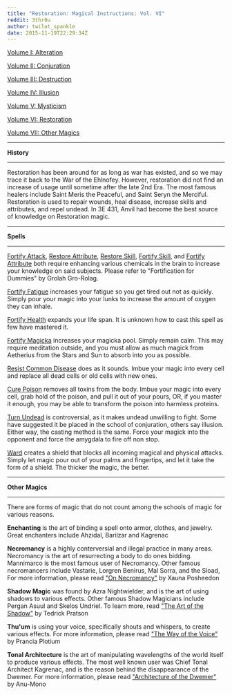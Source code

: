 ```yaml
---
title: "Restoration: Magical Instructions: Vol. VI"
reddit: 3thr0u
author: twilot_spankle
date: 2015-11-19T22:29:34Z
---
```


[Volume I: Alteration](https://redd.it/3sueii)

[Volume II: Conjuration](https://redd.it/3t0blx)

[Volume III: Destruction](https://redd.it/3t4vau)

[Volume IV: Illusion](https://redd.it/3t8uxn)

[Volume V: Mysticism](https://redd.it/3tcon2)

[Volume VI: Restoration](https://redd.it/3thr0u)

[Volume VII: Other Magics](https://redd.it/3tozz1)

___

**History**

___

Restoration has been around for as long as war has existed, and so we may trace it back to the War of the Ehlnofey. However, restoration did not find an increase of usage until sometime after the late 2nd Era. The most famous healers include Saint Meris the Peaceful, and Saint Seryn the Merciful. Restoration is used to repair wounds, heal disease, increase skills and attributes, and repel undead. In 3E 431, Anvil had become the best source of knowledge on Restoration magic.

___

**Spells**

___

[Fortify Attack](http://www.uesp.net/wiki/Morrowind:Fortify_Attack), [Restore Attribute](http://www.uesp.net/wiki/Morrowind:Restore_Attribute), [Restore Skill](http://www.uesp.net/wiki/Morrowind:Restore_Skill), [Fortify Skill](http://www.uesp.net/wiki/Morrowind:Fortify_Skill), and [Fortify Attribute](http://www.uesp.net/wiki/Morrowind:Fortify_Attribute) both require enhancing various chemicals in the brain to increase your knowledge on said subjects. Please refer to "Fortification for Dummies" by Grolah Gro-Rolag.

[Fortify Fatigue](http://www.uesp.net/wiki/Morrowind:Fortify_Fatigue) increases your fatigue so you get tired out not as quickly. Simply pour your magic into your lunks to increase the amount of oxygen they can inhale.

[Fortify Health](http://www.uesp.net/wiki/Morrowind:Fortify_Health) expands your life span. It is unknown how to cast this spell as few have mastered it.

[Fortify Magicka](http://www.uesp.net/wiki/Morrowind:Fortify_Magicka) increases your magicka pool. Simply remain calm. This may require meditation outside, and you must allow as much magick from Aetherius from the Stars and Sun to absorb into you as possible.

[Resist Common Disease](http://www.uesp.net/wiki/Morrowind:Cure_Common_Disease) does as it sounds. Imbue your magic into every cell and replace all dead cells or old cells with new ones.

[Cure Poison](http://www.uesp.net/wiki/Morrowind:Cure_Poison) removes all toxins from the body. Imbue your magic into every cell, grab hold of the poison, and pull it out of your pours, OR, if you master it enough, you may be able to transform the poison into harmless proteins.

[Turn Undead](http://www.uesp.net/wiki/Oblivion:Turn_Undead) is controversial, as it makes undead unwilling to fight. Some have suggested it be placed in the school of conjuration, others say illusion. Either way, the casting method is the same. Force your magick into the opponent and force the amygdala to fire off non stop.

[Ward](http://www.uesp.net/wiki/Skyrim:Ward) creates a shield that blocks all incoming magical and physical attacks. Simply let magic pour out of your palms and fingertips, and let it take the form of a shield. The thicker the magic, the better.

___

**Other** **Magics**

___

There are forms of magic that do not count among the schools of magic for various reasons.
 
**Enchanting** is the art of binding a spell onto armor, clothes, and jewelry. Great enchanters include Ahzidal, Barilzar and Kagrenac
 
**Necromancy** is a highly conterversial and illegal practice in many areas. Necromancy is the art of resurrecting a body to do ones bidding. Mannimarco is the most famous user of Necromancy. Other famous necromancers include Vastarie, Lorgren Benirus, Mal Sorra, and the Sload,  For more information, please read ["On Necromancy"](http://www.uesp.net/wiki/Lore:On_Necromancy) by Xauna Posheedon
 
**Shadow Magic** was found by Azra Nightwielder, and is the art of using shadows to various effects. Other famous Shadow Magicians include Pergan Asuul and Skelos Undriel. To learn more, read ["The Art of the Shadow"](http://www.uesp.net/wiki/Lore:Shadow_Magic) by Tedrick Pratson
 
**Thu'um** is using your voice, specifically shouts and whispers, to create various effects. For more information, please read ["The Way of the Voice"](http://www.uesp.net/wiki/Lore:Thu%27um) by Prancia Plotium
 
**Tonal Architecture** is the art of manipulating wavelengths of the world itself to produce various effects. The most well known user was Chief Tonal Architect Kagrenac, and is the reason behind the disappearance of the Dwemer. For more information, please read ["Architecture of the Dwemer"](http://elderscrolls.wikia.com/wiki/Tonal_Architect) by Anu-Mono
